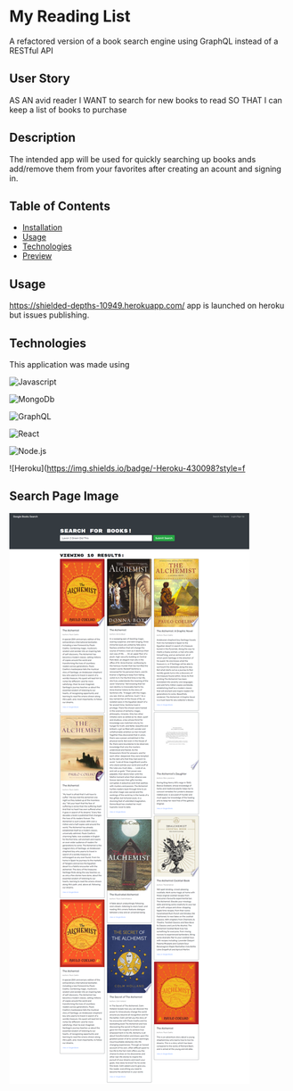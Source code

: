 # My Reading List
A refactored version of a book search engine using GraphQL instead of a RESTful API

## User Story
AS AN avid reader
I WANT to search for new books to read
SO THAT I can keep a list of books to purchase
## Description
The intended app will be used for quickly searching up books ands add/remove them from your favorites after creating an acount and signing in.

## Table of Contents
* [Installation](#Installation)
* [Usage](#Usage)
* [Technologies](#Technologies)
* [Preview](#Preview)

## Usage
https://shielded-depths-10949.herokuapp.com/ app is launched on heroku but issues publishing.

## Technologies
This application was made using

![Javascript](https://img.shields.io/badge/-JavaScript-f7df1e?style=for-the-badge&logo=javascript&logoColor=black)

![MongoDb](https://img.shields.io/badge/-MongoDB-47A248?style=for-the-badge&logo=mongodb&logoColor=white)

![GraphQL](https://img.shields.io/badge/-GraphQL-E10098?style=for-the-badge&logo=graphql&logoColor=white)

![React](https://img.shields.io/badge/-React-61DAFB?style=for-the-badge&logo=react&logoColor=black)

![Node.js](https://img.shields.io/badge/-Node.js-339933?style=for-the-badge&logo=node.js&logoColor=white)

![Heroku](https://img.shields.io/badge/-Heroku-430098?style=f

## Search Page Image

![Alt text](screencapture-localhost-3000-2022-06-02-23_26_07.png)